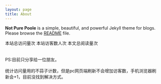 ```yaml
---
layout: page
title: About
---
```


**Not Pure Poole** is a simple, beautiful, and powerful Jekyll theme for blogs. Please browse the [README](https://github.com/New-lay/New-lay.github.io/blob/main/README.md) file.
<br>

<script async src="//busuanzi.ibruce.info/busuanzi/2.3/busuanzi.pure.mini.js"></script>
本站总访问量<span id="busuanzi_value_site_pv"></span>次
本站访客数<span id="busuanzi_value_site_uv"></span>人次
本文总阅读量<span id="busuanzi_value_page_pv"></span>次
<br>
<br>
<br>
PS:目前只分享给一位朋友。
<br>
<br>
统计访问量用的不蒜子计数，但是pc网页端刷新不会增加访客数，手机浏览器刷新会+1，目前没找到解决方式。
